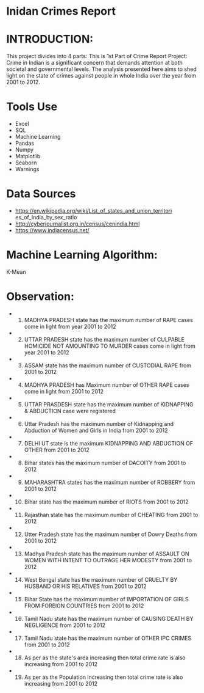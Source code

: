 # Inidan Crimes Report
# INTRODUCTION:
This project divides into 4 parts:
This is 1st Part of Crime Report Project:
Crime in Indian is a significant concern that demands attention at
both societal and governmental levels. The analysis presented here
aims to shed light on the state of crimes against people in whole India
over the year from 2001 to 2012.
# Tools Use 
* Excel
* SQL
* Machine Learning
* Pandas
* Numpy
* Matplotlib
* Seaborn
* Warnings
# Data Sources 
* https://en.wikipedia.org/wiki/List_of_states_and_union_territori
es_of_India_by_sex_ratio
* http://cyberjournalist.org.in/census/cenindia.html
* https://www.indiacensus.net/

# Machine Learning Algorithm: 
K-Mean

# Observation: 
* 1) MADHYA PRADESH state has the maximum number of
RAPE cases come in light from year 2001 to 2012
* 2) UTTAR PRADESH state has the maximum number of
CULPABLE HOMICIDE NOT AMOUNTING TO MURDER
cases come in light from year 2001 to 2012
* 3) ASSAM state has the maximum number of CUSTODIAL
RAPE from 2001 to 2012
* 4) MADHYA PRADESH has Maximum number of OTHER
RAPE cases come in light from 2001 to 2012
* 5) UTTAR PRASDESH state has the maximum number of
KIDNAPPING & ABDUCTION case were registered
* 6) Uttar Pradesh has the maximum number of Kidnapping
and Abduction of Women and Girls in India from 2001 to
2012
* 7) DELHI UT state is the maximum KIDNAPPING AND
ABDUCTION OF OTHER from 2001 to 2012
* 8) Bihar states has the maximum number of DACOITY from
2001 to 2012
* 9) MAHARASHTRA states has the maximum number of
ROBBERY from 2001 to 2012
* 10) Bihar state has the maximum number of RIOTS from
2001 to 2012
* 11) Rajasthan state has the maximum number of CHEATING
from 2001 to 2012
* 12) Utter Pradesh state has the maximum number of Dowry
Deaths from 2001 to 2012
* 13) Madhya Pradesh state has the maximum number of
ASSAULT ON WOMEN WITH INTENT TO OUTRAGE
HER MODESTY from 2001 to 2012
* 14) West Bengal state has the maximum number of
CRUELTY BY HUSBAND OR HIS RELATIVES from 2001
to 2012
* 15) Bihar State has the maximum number of IMPORTATION
OF GIRLS FROM FOREIGN COUNTRIES from 2001 to
2012
* 16) Tamil Nadu state has the maximum number of CAUSING
DEATH BY NEGLIGENCE from 2001 to 2012
* 17) Tamil Nadu state has the maximum number of OTHER
IPC CRIMES from 2001 to 2012
* 18) As per as the state's area increasing then total crime rate
is also increasing from 2001 to 2012
* 19) As per as the Population increasing then total crime rate
is also increasing from 2001 to 2012
